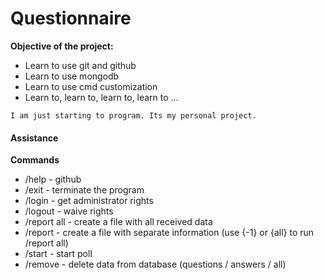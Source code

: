# Questionnaire

**Objective of the project:**
* Learn to use git and github
* Learn to use mongodb
* Learn to use cmd customization
* Learn to, learn to, learn to, learn to ...

`I am just starting to program. Its my personal project.`

#### Assistance

**Commands**
* /help - github
* /exit - terminate the program
* /login - get administrator rights
* /logout - waive rights
* /report all - create a file with all received data
* /report - create a file with separate information (use {-1} or {all} to run /report all)
* /start - start poll
* /remove - delete data from database (questions / answers / all)

